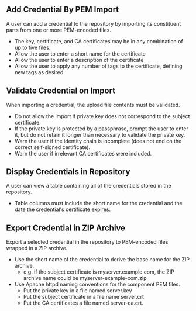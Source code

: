 Add Credential By PEM Import
----------------------------

A user can add a credential to the repository by importing its constituent 
parts from one or more PEM-encoded files.

* The key, certificate, and CA certificates may be in any combination of up 
  to five files.
* Allow the user to enter a short name for the certificate
* Allow the user to enter a description of the certificate
* Allow the user to apply any number of tags to the certificate, defining
  new tags as desired


Validate Credential on Import
-----------------------------

When importing a credential, the upload file contents must be validated.

* Do not allow the import if private key does not correspond to the subject
  certificate.
* If the private key is protected by a passphrase, prompt the user to enter
  it, but do not retain it longer than necessary to validate the private key.
* Warn the user if the identity chain is incomplete (does not end on the
  correct self-signed certificate).
* Warn the user if irrelevant CA certificates were included.


Display Credentials in Repository
---------------------------------

A user can view a table containing all of the credentials stored in the
repository.

* Table columns must include the short name for the credential and the
  date the credential's certificate expires.


Export Credential in ZIP Archive
--------------------------------

Export a selected credential in the repository to PEM-encoded files wrapped 
in a ZIP archive.

* Use the short name of the credential to derive the base name for 
the ZIP archive.
    * e.g. if the subject certificate is myserver.example.com, the ZIP archive 
      name could be myserver-example-com.zip
* Use Apache httpd naming conventions for the component PEM files.
    * Put the private key in a file named server.key
    * Put the subject certificate in a file name server.crt
    * Put the CA certificates a file named server-ca.crt.
 
